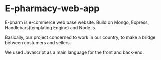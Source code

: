 # E-pharmacy-web-app
E-pharm is e-commerce web base website. Build on  Mongo, Express, Handlebars(templating Engine) and Node.js. 

Basically, our project concerned to work in our country, to make a bridge between costumers and sellers.

We used Javascript as a main language for the front and back-end. 
